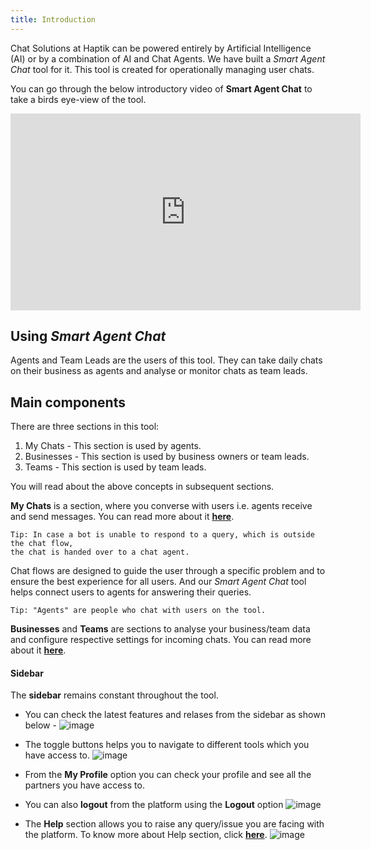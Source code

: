 ```yaml
---
title: Introduction
---
```


Chat Solutions at Haptik can be powered entirely by Artificial Intelligence (AI) or by a combination of AI and Chat Agents. We have built a *Smart Agent Chat* tool for it. This tool is created for operationally managing user chats.

You can go through the below introductory video of **Smart Agent Chat** to take a birds eye-view of the tool.

<iframe width="560" height="315" src="https://www.youtube.com/embed/B4WJSLETlvI" frameborder="0" allow="accelerometer; autoplay; clipboard-write; encrypted-media; gyroscope; picture-in-picture" allowfullscreen></iframe>

## Using *Smart Agent Chat*

Agents and Team Leads are the users of this tool. They can take daily chats on their business as agents and analyse or monitor chats as team leads.

## Main components

There are three sections in this tool: 

1. My Chats - This section is used by agents.
2. Businesses  - This section is used by business owners or team leads.
3. Teams - This section is used by team leads.

You will read about the above concepts in subsequent sections.

**My Chats** is a section, where you converse with users i.e. agents receive and send messages. You can read more about it [**here**](https://docs.haptik.ai/agent-chat/for-chat-agents).

    Tip: In case a bot is unable to respond to a query, which is outside the chat flow, 
    the chat is handed over to a chat agent. 

Chat flows are designed to guide the user through a specific problem and to ensure the best experience for all users. And our *Smart Agent Chat* tool helps connect users to agents for answering their queries. 

    Tip: "Agents" are people who chat with users on the tool.

**Businesses** and **Teams** are sections to analyse your business/team data and configure respective settings for incoming chats. You can read more about it [**here**](https://docs.haptik.ai/agent-chat/for-team-leads).


#### Sidebar

The **sidebar** remains constant throughout the tool.

- You can check the latest features and relases from the sidebar as shown below - 
![image](https://user-images.githubusercontent.com/75118325/111907011-785d7a00-8a79-11eb-9dbc-81921b00a851.png)

- The toggle buttons helps you to navigate to different tools which you have access to.
![image](https://user-images.githubusercontent.com/75118325/111907059-b3f84400-8a79-11eb-87d2-c585c8ce50df.png)

- From the **My Profile** option you can check your profile and see all the partners you have access to. 
- You can also **logout** from the platform using the **Logout** option
![image](https://user-images.githubusercontent.com/75118325/111907122-f6218580-8a79-11eb-9366-94092026e2cb.png)

- The **Help** section allows you to raise any query/issue you are facing with the platform. To know more about Help section, click [**here**](https://docs.haptik.ai/other/supportbot).
![image](https://user-images.githubusercontent.com/75118325/111907190-341ea980-8a7a-11eb-9df1-d0a8aa1e351d.png)

